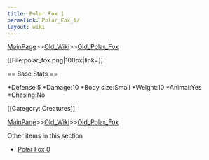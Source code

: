 ```yaml
---
title: Polar Fox 1
permalink: Polar_Fox_1/
layout: wiki
---
```


[MainPage](/keeperrl_wiki/ "wikilink")>>[Old_Wiki](/keeperrl_wiki/Old_Wiki "wikilink")>>[Old_Polar_Fox](/keeperrl_wiki/Old_Polar_Fox "wikilink")

[[File:polar_fox.png|100px|link=]]

== Base Stats ==

*Defense:5
*Damage:10
*Body size:Small
*Weight:10
*Animal:Yes
*Chasing:No

[[Category: Creatures]]

[MainPage](/keeperrl_wiki/ "wikilink")>>[Old_Wiki](/keeperrl_wiki/Old_Wiki "wikilink")>>[Old_Polar_Fox](/keeperrl_wiki/Old_Polar_Fox "wikilink")

Other items in this section
-    [Polar Fox 0](/keeperrl_wiki/Polar_Fox_0 "wikilink")

